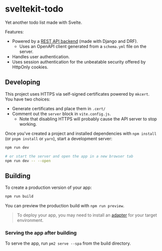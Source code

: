 # sveltekit-todo

Yet another todo list made with Svelte.

Features:
  - Powered by a [REST API backend](https://github.com/arcanemachine/django-todo-api) (made with Django and DRF).
    - Uses an OpenAPI client generated from a `schema.yml` file on the server.
  - Handles user authentication.
  - Uses session authentication for the unbeatable security offered by HttpOnly cookies.

## Developing

This project uses HTTPS via self-signed certificates powered by `mkcert`. You have two choices:
  - Generate certificates and place them in `.cert/`
  - Comment out the `server` block in `vite.config.js`.
    - Note that disabling HTTPS will probably cause the API server to stop working.

Once you've created a project and installed dependencies with `npm install` (or `pnpm install` or `yarn`), start a development server:

```bash
npm run dev

# or start the server and open the app in a new browser tab
npm run dev -- --open
```

## Building

To create a production version of your app:

```bash
npm run build
```

You can preview the production build with `npm run preview`.

> To deploy your app, you may need to install an [adapter](https://kit.svelte.dev/docs/adapters) for your target environment.

### Serving the app after building

To serve the app, run `pm2 serve --spa` from the build directory.

